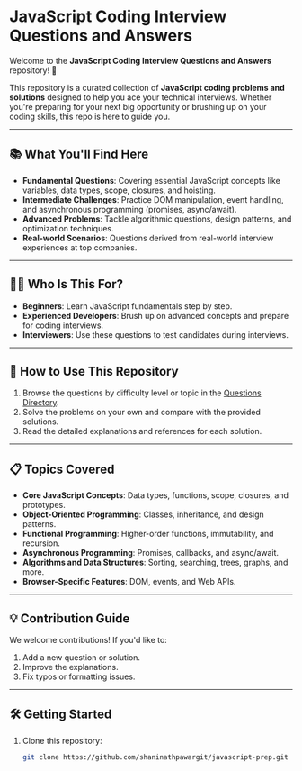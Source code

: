 # JavaScript Coding Interview Questions and Answers

Welcome to the **JavaScript Coding Interview Questions and Answers** repository! 🎉

This repository is a curated collection of **JavaScript coding problems and solutions** designed to help you ace your technical interviews. Whether you're preparing for your next big opportunity or brushing up on your coding skills, this repo is here to guide you.

---

## 📚 What You'll Find Here
- **Fundamental Questions**: Covering essential JavaScript concepts like variables, data types, scope, closures, and hoisting.
- **Intermediate Challenges**: Practice DOM manipulation, event handling, and asynchronous programming (promises, async/await).
- **Advanced Problems**: Tackle algorithmic questions, design patterns, and optimization techniques.
- **Real-world Scenarios**: Questions derived from real-world interview experiences at top companies.

---

## 🧑‍💻 Who Is This For?
- **Beginners**: Learn JavaScript fundamentals step by step.
- **Experienced Developers**: Brush up on advanced concepts and prepare for coding interviews.
- **Interviewers**: Use these questions to test candidates during interviews.

---

## 🚀 How to Use This Repository
1. Browse the questions by difficulty level or topic in the [Questions Directory](./questions/README.md).
2. Solve the problems on your own and compare with the provided solutions.
3. Read the detailed explanations and references for each solution.

---

## 📋 Topics Covered
- **Core JavaScript Concepts**: Data types, functions, scope, closures, and prototypes.
- **Object-Oriented Programming**: Classes, inheritance, and design patterns.
- **Functional Programming**: Higher-order functions, immutability, and recursion.
- **Asynchronous Programming**: Promises, callbacks, and async/await.
- **Algorithms and Data Structures**: Sorting, searching, trees, graphs, and more.
- **Browser-Specific Features**: DOM, events, and Web APIs.

---

## 💡 Contribution Guide
We welcome contributions! If you'd like to:
1. Add a new question or solution.
2. Improve the explanations.
3. Fix typos or formatting issues.



---

## 🛠️ Getting Started
1. Clone this repository:
   ```bash
   git clone https://github.com/shaninathpawargit/javascript-prep.git
